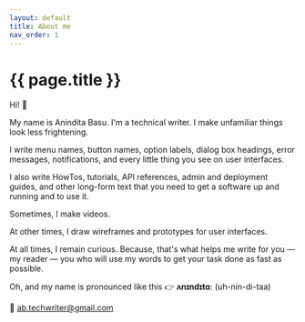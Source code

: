 ```yaml
---
layout: default
title: About me
nav_order: 1
---
```


# {{ page.title }}

Hi! :wave:

My name is Anindita Basu. I'm a technical writer. I make unfamiliar things look less frightening.

I write menu names, button names, option labels, dialog box headings, error messages, notifications, and every little thing you see on user interfaces.

I also write HowTos, tutorials, API references, admin and deployment guides, and other long-form text that you need to get a software up and running and to use it.

Sometimes, I make videos.

At other times, I draw wireframes and prototypes for user interfaces.

At all times, I remain curious. Because, that's what helps me write for you &mdash; my reader &mdash; you who will use my words to get your task done as fast as possible.

Oh, and my name is pronounced like this :point_right: **ʌnɪndɪtɑː** (uh-nin-di-taa)

:email: ab.techwriter@gmail.com
